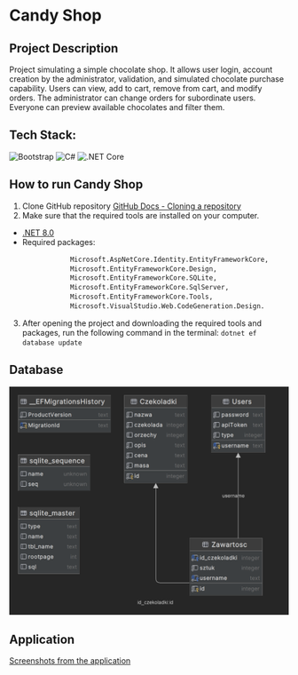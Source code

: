 # Candy Shop
## Project Description 

Project simulating a simple chocolate shop. 
It allows user login, account creation by the administrator, validation, and simulated chocolate purchase capability. Users can view, add to cart, remove from cart, and modify orders.
The administrator can change orders for subordinate users. 
Everyone can preview available chocolates and filter them.

## Tech Stack:

<div>
    <img width="50" src="https://user-images.githubusercontent.com/25181517/183898054-b3d693d4-dafb-4808-a509-bab54cf5de34.png" alt="Bootstrap" title="Bootstrap"/>
	<img width="50" src="https://user-images.githubusercontent.com/25181517/121405384-444d7300-c95d-11eb-959f-913020d3bf90.png" alt="C#" title="C#"/>
	<img width="50" src="https://user-images.githubusercontent.com/25181517/121405754-b4f48f80-c95d-11eb-8893-fc325bde617f.png" alt=".NET Core" title=".NET Core"/>
</div>

## How to run Candy Shop

1. Clone GitHub repository
   [GitHub Docs - Cloning a repository](https://docs.github.com/en/repositories/creating-and-managing-repositories/cloning-a-repository)
2. Make sure that the required tools are installed on your computer.
<ul>
        <li><a href="https://dotnet.microsoft.com/en-us/download/dotnet/8.0">.NET 8.0</a></li>
        <li>Required packages: 

```diff
            Microsoft.AspNetCore.Identity.EntityFrameworkCore, 
            Microsoft.EntityFrameworkCore.Design, 
            Microsoft.EntityFrameworkCore.SQLite, 
            Microsoft.EntityFrameworkCore.SqlServer, 
            Microsoft.EntityFrameworkCore.Tools, 
            Microsoft.VisualStudio.Web.CodeGeneration.Design.
```

</li>
</ul>

3. After opening the project and downloading the required tools and packages, run the following command in the terminal:
   <code>dotnet ef database update</code>

## Database
<img width=auto src="./assets/Database.png" alt="Database" title="Database"/>

## Application 
[Screenshots from the application](https://github.com/soberyoda/Candy_Shop/tree/main/assets)